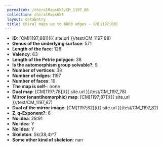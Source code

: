 ```yaml
--- 
 permalink: /chiralMaps6kE/CM_1197_88 
 collection: chiralMaps6kE
 layout: dataEntry
 title: Chiral maps up to 6000 edges - CM[1197;88]
---
```


- **ID**: [CM[1197;88]]({{ site.url }}/test/CM_1197_88)
- **Genus of the underlying surface**: 571
- **Length of the face**: 126
- **Valency**: 63
- **Length of the Petrie polygon**: 38
- **Is the automorphism group solvable?**: S
- **Number of vertices**: 38
- **Number of edges**: 1197
- **Number of faces**: 19
- **The map is self-**: none
- **Dual map**: [CM[1197;78]]({{ site.url }}/test/CM_1197_78)
- **Mirror (enantihomorphic) map**: [CM[1197;87]]({{ site.url }}/test/CM_1197_87)
- **Dual of the mirror image**: [CM[1197;82]]({{ site.url }}/test/CM_1197_82)
- **Z_q-Exponent?**: 6
- **No idea**:  29:91
- **No idea**: Y
- **No idea**: Y
- **Skeleton**: Sk(38;4)^7
- **Some other kind of skeleton**: nan
